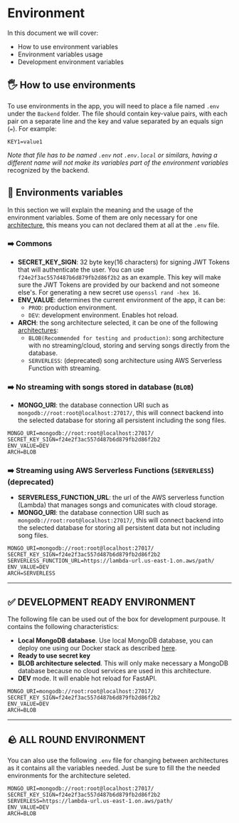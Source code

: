 # Environment

In this document we will cover:

- How to use environment variables
- Environment variables usage
- Development environment variables

## 🖐️ How to use environments

To use environments in the app, you will need to place a file named `.env` under the `Backend` folder. The file should contain key-value pairs, with each pair on a separate line and the key and value separated by an equals sign (`=`). For example:

```
KEY1=value1
```

_Note that file has to be named `.env` not `.env.local` or similars, having a different name will not make its variables part of the environment variables_ recognized by the backend.

## 📄 Environments variables

In this section we will explain the meaning and the usage of the environment variables. Some of them are only necessary for one [architecture](../Architecture.md), this means you can not declared them at all at the `.env` file.

### ➡️ Commons

- **SECRET_KEY_SIGN**: 32 byte key(16 characters) for signing JWT Tokens that will authenticate the user. You can use `f24e2f3ac557d487b6d879fb2d86f2b2` as an example. This key will make sure the JWT Tokens are provided by our backend and not someone else's. For generating a new secret use `openssl rand -hex 16`.
- **ENV_VALUE**: determines the current environment of the app, it can be:
  - `PROD`: production environment.
  - `DEV`: development environment. Enables hot reload.
- **ARCH**: the song architecture selected, it can be one of the following [architectures](../Architecture.md):
  - `BLOB(Recommended for testing and production)`: song architecture with no streaming/cloud, storing and serving songs directly from the database.
  - `SERVERLESS`: (deprecated) song architecture using AWS Serverless Function with streaming.

### ➡️ No streaming with songs stored in database (`BLOB`)

- **MONGO_URI**: the database connection URI such as `mongodb://root:root@localhost:27017/`, this will connect backend into the selected database for storing all persistent including the song files.

```
MONGO_URI=mongodb://root:root@localhost:27017/
SECRET_KEY_SIGN=f24e2f3ac557d487b6d879fb2d86f2b2
ENV_VALUE=DEV
ARCH=BLOB
```

### ➡️ Streaming using AWS Serverless Functions (`SERVERLESS`)(deprecated)

- **SERVERLESS_FUNCTION_URL**: the url of the AWS serverless function (Lambda) that manages songs and comunicates with cloud storage.
- **MONGO_URI**: the database connection URI such as `mongodb://root:root@localhost:27017/`, this will connect backend into the selected database for storing all persistent data but not including song files.

```
MONGO_URI=mongodb://root:root@localhost:27017/
SECRET_KEY_SIGN=f24e2f3ac557d487b6d879fb2d86f2b2
SERVERLESS_FUNCTION_URL=https://lambda-url.us-east-1.on.aws/path/
ENV_VALUE=DEV
ARCH=SERVERLESS
```

---

## ✅ DEVELOPMENT READY ENVIRONMENT

The following file can be used out of the box for development purpouse. It contains the following characteristics:

- **Local MongoDB database**. Use local MongoDB database, you can deploy one using our Docker stack as described [here](Docker.md).
- **Ready to use secret key**
- **BLOB architecture selected**. This will only make necessary a MongoDB database because no cloud services are used in this architecture.
- **DEV** mode. It will enable hot reload for FastAPI.

```
MONGO_URI=mongodb://root:root@localhost:27017/
SECRET_KEY_SIGN=f24e2f3ac557d487b6d879fb2d86f2b2
ENV_VALUE=DEV
ARCH=BLOB
```

---

## 🪨 ALL ROUND ENVIRONMENT

You can also use the following `.env` file for changing between architectures as it contains all the variables needed. Just be sure to fill the the needed environments for the architecture seleted.

```
MONGO_URI=mongodb://root:root@localhost:27017/
SECRET_KEY_SIGN=f24e2f3ac557d487b6d879fb2d86f2b2
SERVERLESS=https://lambda-url.us-east-1.on.aws/path/
ENV_VALUE=DEV
ARCH=BLOB
```
